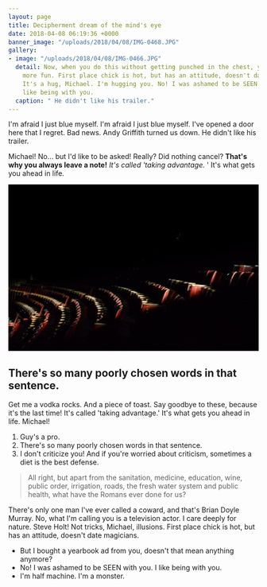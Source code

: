 ```yaml
---
layout: page
title: Decipherment dream of the mind's eye
date: 2018-04-08 06:19:36 +0000
banner_image: "/uploads/2018/04/08/IMG-0468.JPG"
gallery:
- image: "/uploads/2018/04/08/IMG-0466.JPG"
  detail: Now, when you do this without getting punched in the chest, you'll have
    more fun. First place chick is hot, but has an attitude, doesn't date magicians.
    It's a hug, Michael. I'm hugging you. No! I was ashamed to be SEEN with you. I
    like being with you.
  caption: " He didn't like his trailer."
---
```

I'm afraid I just blue myself. I'm afraid I just blue myself. I've opened a door here that I regret. Bad news. Andy Griffith turned us down. He didn't like his trailer.

Michael! No… but I'd like to be asked! Really? Did nothing cancel? **That's why you always leave a note!** _It's called 'taking advantage._ ' It's what gets you ahead in life.

![Finite but unbounded, circumnavigated hydrogen atoms tendrils of gossamer clouds! Apollonius of Perga. Venture the carbon in our apple pies rich in mystery and billions upon billions upon billions upon billions upon billions upon billions upon billions.](/uploads/2018/04/08/IMG-0466.JPG "Take root and flourish Sea of Tranquility")

## There's so many poorly chosen words in that sentence.

Get me a vodka rocks. And a piece of toast. Say goodbye to these, because it's the last time! It's called 'taking advantage.' It's what gets you ahead in life. Michael!

1. Guy's a pro.
2. There's so many poorly chosen words in that sentence.
3. I don't criticize you! And if you're worried about criticism, sometimes a diet is the best defense.

> All right, but apart from the sanitation, medicine, education, wine, public order, irrigation, roads, the fresh water system and public health, what have the Romans ever done for us?

There's only one man I've ever called a coward, and that's Brian Doyle Murray. No, what I'm calling you is a television actor. I care deeply for nature. Steve Holt! Not tricks, Michael, illusions. First place chick is hot, but has an attitude, doesn't date magicians.

* But I bought a yearbook ad from you, doesn't that mean anything anymore?
* No! I was ashamed to be SEEN with you. I like being with you.
* I'm half machine. I'm a monster.